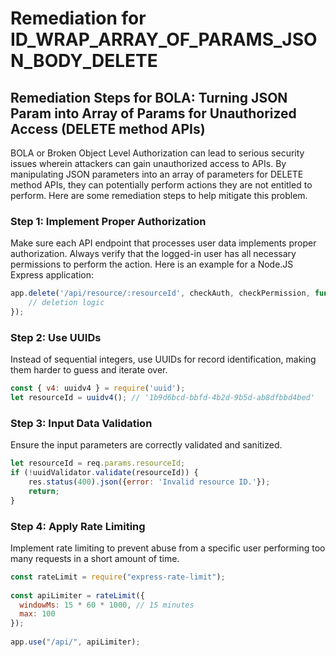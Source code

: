 # Remediation for ID_WRAP_ARRAY_OF_PARAMS_JSON_BODY_DELETE

## Remediation Steps for BOLA: Turning JSON Param into Array of Params for Unauthorized Access (DELETE method APIs)

BOLA or Broken Object Level Authorization can lead to serious security issues wherein attackers can gain unauthorized access to APIs. By manipulating JSON parameters into an array of parameters for DELETE method APIs, they can potentially perform actions they are not entitled to perform. Here are some remediation steps to help mitigate this problem.

### Step 1: Implement Proper Authorization
Make sure each API endpoint that processes user data implements proper authorization. Always verify that the logged-in user has all necessary permissions to perform the action. Here is an example for a Node.JS Express application:

```javascript
app.delete('/api/resource/:resourceId', checkAuth, checkPermission, function (req, res) {
    // deletion logic
});
```

### Step 2: Use UUIDs
Instead of sequential integers, use UUIDs for record identification, making them harder to guess and iterate over.

```javascript
const { v4: uuidv4 } = require('uuid');
let resourceId = uuidv4(); // '1b9d6bcd-bbfd-4b2d-9b5d-ab8dfbbd4bed'
```

### Step 3: Input Data Validation
Ensure the input parameters are correctly validated and sanitized.

```javascript
let resourceId = req.params.resourceId;
if (!uuidValidator.validate(resourceId)) {
    res.status(400).json({error: 'Invalid resource ID.'});
    return;
}
```

### Step 4: Apply Rate Limiting
Implement rate limiting to prevent abuse from a specific user performing too many requests in a short amount of time.

```javascript
const rateLimit = require("express-rate-limit");
 
const apiLimiter = rateLimit({
  windowMs: 15 * 60 * 1000, // 15 minutes
  max: 100
});
 
app.use("/api/", apiLimiter);
```
